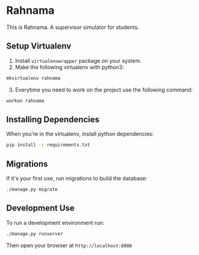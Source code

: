 Rahnama
===================
This is Rahnama. A supervisor simulator for students.

Setup Virtualenv
-------------
1. Install `virtualenvwrapper` package on your system.
2. Make the following virtualenv with python3:
```bash
mkvirtualenv rahnama
```
3. Everytime you need to work on the project use the following command:
```bash
workon rahnama
```

Installing Dependencies
-------------
When you're in the virtualenv, install python dependencies:
```bash
pip install -r requirements.txt
```

Migrations
-------------
If it's your first use, run migrations to build the database:
```bash
./manage.py migrate
```

Development Use
-------------
To run a development environment run:
```bash
./manage.py runserver
```
Then open your browser at `http://localhost:8000`
